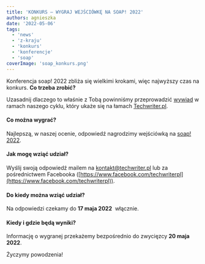```yaml
---
title: 'KONKURS – WYGRAJ WEJŚCIÓWKĘ NA SOAP! 2022'
authors: agnieszka
date: '2022-05-06'
tags:
  - 'news'
  - 'z-kraju'
  - 'konkurs'
  - 'konferencje'
  - 'soap'
coverImage: 'soap_konkurs.png'
---
```


Konferencja soap! 2022 zbliża się wielkimi krokami, więc najwyższy czas na
konkurs. **Co trzeba zrobić?**

<!--truncate-->

Uzasadnij dlaczego to właśnie z Tobą powinniśmy przeprowadzić
[wywiad](http://techwriter.pl/category/warsztat/wywiady/) w ramach naszego
cyklu, który ukaże się na łamach [Techwriter.pl](http://techwriter.pl/).

#### **Co można wygrać?**

Najlepszą, w naszej ocenie, odpowiedź nagrodzimy wejściówką na
[soap! 2022](https://soapconf.com/).

#### **Jak mogę wziąć udział?**

Wyślij swoją odpowiedź mailem na
[kontakt@techwriter.pl](mailto:kontakt@techwriter.pl) lub za pośrednictwem
Facebooka
([https://www.facebook.com/techwriterpl](https://www.facebook.com/techwriterpl)).

#### **Do kiedy można wziąć udział?**

Na odpowiedzi czekamy do **17 maja 2022**  włącznie.

#### **Kiedy i gdzie będą wyniki?**

Informację o wygranej przekażemy bezpośrednio do zwycięzcy **20 maja 2022**.

Życzymy powodzenia!
